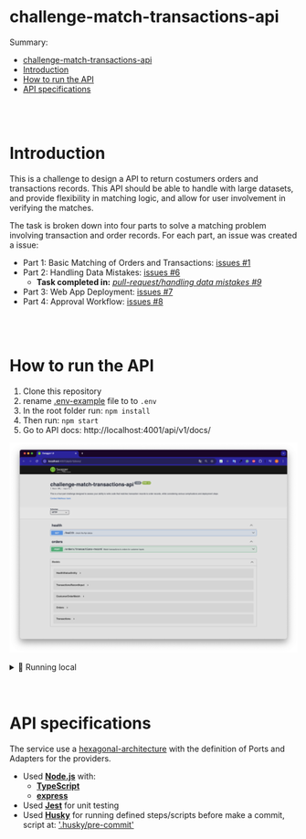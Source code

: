 # challenge-match-transactions-api

Summary:

- [challenge-match-transactions-api](#challenge-match-transactions-api)
- [Introduction](#introduction)
- [How to run the API](#how-to-run-the-api)
- [API specifications](#api-specifications)

<br>
<br>

# Introduction

This is a challenge to design a API to return costumers orders and transactions records.
This API should be able to handle with large datasets, and provide flexibility in matching logic, and allow for user involvement in verifying the matches.

The task is broken down into four parts to solve a matching problem involving transaction and order records.
For each part, an issue was created a issue:

- Part 1: Basic Matching of Orders and Transactions: [issues #1](https://github.com/matheusicaro/challenge-transactions-api/issues/1)
- Part 2: Handling Data Mistakes: [issues #6](https://github.com/matheusicaro/challenge-transactions-api/issues/6)
   - **Task completed in:** [_pull-request/handling data mistakes #9_](https://github.com/matheusicaro/challenge-transactions-api/pull/9)
- Part 3: Web App Deployment: [issues #7](https://github.com/matheusicaro/challenge-transactions-api/issues/7)
- Part 4: Approval Workflow: [issues #8](https://github.com/matheusicaro/challenge-transactions-api/issues/8)

<br>
<br>

# How to run the API

1. Clone this repository
2. rename [.env-example](https://github.com/matheusicaro/challenge-transactions-api/blob/master/.env-example) file to to `.env`
3. In the root folder run: `npm install`
4. Then run: `npm start`
5. Go to API docs: http://localhost:4001/api/v1/docs/
  
![alt text](./docs/swagger.png)

<details><summary> 📸 Running local</summary>

https://github.com/user-attachments/assets/c42ee20a-d901-4806-9247-a6cc8f041944

</details>

<br>
<br>

# API specifications

The service use a [hexagonal-architecture](https://docs.aws.amazon.com/prescriptive-guidance/latest/cloud-design-patterns/hexagonal-architecture.html) with the definition of Ports and Adapters for the providers.

- Used **[Node.js](https://nodejs.org/en/)** with:
  - **[TypeScript](https://www.typescriptlang.org/)**
  - **[express](https://expressjs.com/)**
- Used **[Jest](https://jestjs.io/)** for unit testing
- Used **[Husky](https://typicode.github.io/husky/#/)** for running defined steps/scripts before make a commit, script at: ['.husky/pre-commit'](./.husky/pre-commit)
